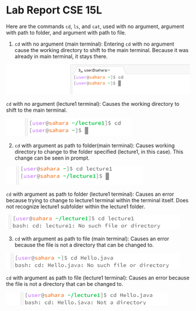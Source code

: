 # Lab Report CSE 15L
Here  are the commands `cd`, `ls`, and `cat`, used with no argument, argument with path to  folder, and argument with path to file.

1) `cd` with no argument (main terminal):
Entering `cd` with no argument cause the working directory to shift to the main terminal. Because it was already in main terminal, it stays there.

![Image](Lab1,cse15Lscreenshot1.png)

`cd` with no argument (lecture1 terminal):
Causes the working directory to shift to the main terminal.

![Image](lab1,cse15Lscreenshot3.png)

2) `cd` with argument as  path to folder(main terminal):
Causes working directory to change to the folder specified (lecture1, in this case). This change can be seen in prompt.

![Image](lab1,cse15Lscreenshot2.png)

`cd` with argument as path to folder (lecture1 terminal):
Causes an error because trying to change to lecture1 terminal within the terminal itself. Does not recognize lecture1 subfolder within the lecture1 folder.

![Image](lab1,cse15Lscreenshot19.png)

3) `cd` with argument as path to file (main terminal):
Causes an error because the file is not a directory that can be changed to.

![Image](lab1,cse15Lscreenshot4.png)

`cd` with argument as path to file (lecture1 terminal):
Causes an error because the file is not a directory that can be changed to.

![Image](lab1,cse15Lscreenshot20.png)



















